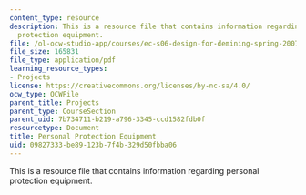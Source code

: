 ```yaml
---
content_type: resource
description: This is a resource file that contains information regarding personal
  protection equipment.
file: /ol-ocw-studio-app/courses/ec-s06-design-for-demining-spring-2007/09827333be89123b7f4b329d50fbba06_MITEC_S06S07_ppe.pdf
file_size: 165831
file_type: application/pdf
learning_resource_types:
- Projects
license: https://creativecommons.org/licenses/by-nc-sa/4.0/
ocw_type: OCWFile
parent_title: Projects
parent_type: CourseSection
parent_uid: 7b734711-b219-a796-3345-ccd1582fdb0f
resourcetype: Document
title: Personal Protection Equipment
uid: 09827333-be89-123b-7f4b-329d50fbba06
---
```

This is a resource file that contains information regarding personal protection equipment.